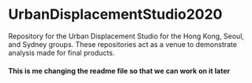# UrbanDisplacementStudio2020
Repository for the Urban Displacement Studio for the Hong Kong, Seoul, and Sydney groups. These repositories act as a venue to demonstrate analysis made for final products.

#### This is me changing the readme file so that we can work on it later
